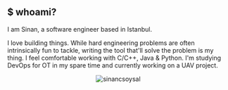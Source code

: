 ## $ whoami?

I am Sinan, a software engineer based in Istanbul.

I love building things. While hard engineering problems are often intrinsically fun to tackle, writing the tool that'll solve the problem is my thing. I feel comfortable working with C/C++, Java & Python. I'm studying DevOps for OT in my spare time and currently working on a UAV project.

<p align="center"> <img src="https://github-readme-stats.vercel.app/api?username=sinancsoysal&show_icons=true&theme=gruvbox&count_private=true" alt="sinancsoysal" />
